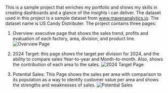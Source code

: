 This is a sample project that enriches my portfolio and shows my skills in creating dashboards and a glance of the insights i can deliver.
The dataset used in this project is a sample dataset from www.mavenanalytics.io. The dataset name is US Candy Distributer.
The project contains three pages:
1. Overview: executive page that shows the sales trend, profits and evaluation of each factory, area, division, and product line.
![Overview Page](https://github.com/user-attachments/assets/a48ea08c-ae8f-4059-aca1-857dc9fe2458)

2. 2024 Target: this page shows the target per division for 2024, and the ability to compare sales Year-to-year and Month-to-month. Also, shows the contribution of each area to the sales.
![2024 Target Page](https://github.com/user-attachments/assets/2edbef04-7077-4007-a775-a9e547729159)

3. Potential Sales: This Page shows the sales per area with comparison to its population as a way to identify customer value per area and shows the strengths and weaknesses of sales.
![Potential Sales](https://github.com/user-attachments/assets/55f87a0d-fe02-41a6-b267-89b8d83d04df)
